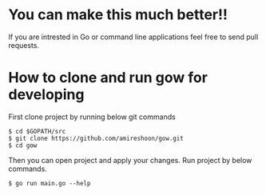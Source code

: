# You can make this much better!!

If you are intrested in Go or command line applications feel free to send pull requests.

# How to clone and run gow for developing

First clone project by running below git commands
```
$ cd $GOPATH/src
$ git clone https://github.com/amireshoon/gow.git
$ cd gow
```
Then you can open project and apply your changes.
Run project by below commands.
```
$ go run main.go --help
```
